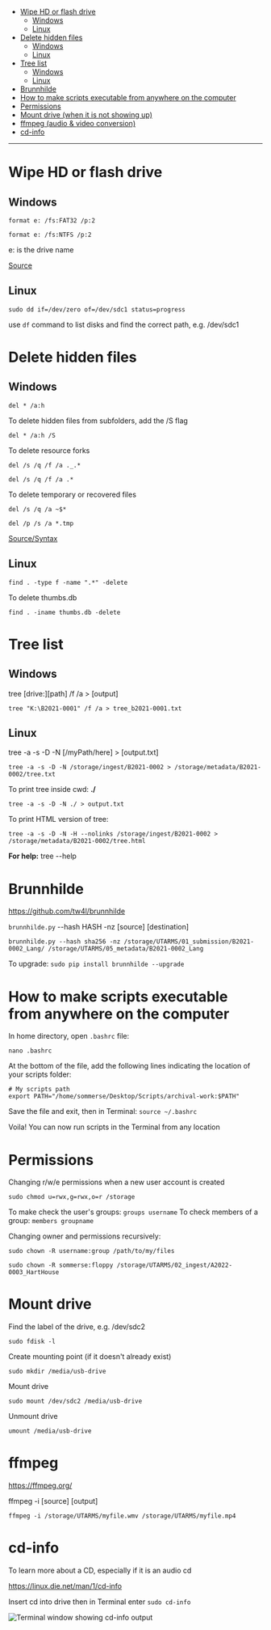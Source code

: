 - [Wipe HD or flash drive](#wipe-hd-or-flash-drive)
  * [Windows](#windows)
  * [Linux](#linux)
- [Delete hidden files](#delete-hidden-files)
  * [Windows](#windows-1)
  * [Linux](#linux-2)
- [Tree list](#tree-list)
  * [Windows](#windows-2)
  * [Linux](#linux-2)
- [Brunnhilde](#brunnhilde)
- [How to make scripts executable from anywhere on the computer](#how-to-make-scripts-executable-from-anywhere-on-the-computer)
- [Permissions](#permissions)
- [Mount drive (when it is not showing up)](#mount-drive)
- [ffmpeg (audio & video conversion)](#ffmpeg)
- [cd-info](#cd-info)
---

# Wipe HD or flash drive 
## Windows

``` format e: /fs:FAT32 /p:2 ```

``` format e: /fs:NTFS /p:2 ```

e: is the drive name

[Source](https://www.lifewire.com/use-the-format-command-to-write-zeros-to-a-hard-drive-2626162)

## Linux

```sudo dd if=/dev/zero of=/dev/sdc1 status=progress```

use `df` command to list disks and find the correct path, e.g. /dev/sdc1

# Delete hidden files
## Windows

``` del * /a:h ```

To delete hidden files from subfolders, add the /S flag

``` del * /a:h /S ```

To delete resource forks

``` del /s /q /f /a ._.* ```

``` del /s /q /f /a .* ```

To delete temporary or recovered files

``` del /s /q /a ~$* ```

``` del /p /s /a *.tmp ```

[Source/Syntax](https://docs.microsoft.com/en-us/windows-server/administration/windows-commands/del)


## Linux
``` find . -type f -name ".*" -delete ```

To delete thumbs.db

``` find . -iname thumbs.db -delete ```

# Tree list
## Windows

tree [drive:\][path] /f /a > [output]

``` tree "K:\B2021-0001" /f /a > tree_b2021-0001.txt ```

## Linux
tree -a -s -D -N [/myPath/here] > [output.txt]

``` tree -a -s -D -N /storage/ingest/B2021-0002 > /storage/metadata/B2021-0002/tree.txt ```

To print tree inside cwd: **./**

```tree -a -s -D -N ./ > output.txt```

To print HTML version of tree:

```tree -a -s -D -N -H --nolinks /storage/ingest/B2021-0002 > /storage/metadata/B2021-0002/tree.html```

**For help:** tree --help

# Brunnhilde
https://github.com/tw4l/brunnhilde

`brunnhilde.py` --hash HASH -nz [source] [destination]

``` brunnhilde.py --hash sha256 -nz /storage/UTARMS/01_submission/B2021-0002_Lang/ /storage/UTARMS/05_metadata/B2021-0002_Lang ```

To upgrade:
``` sudo pip install brunnhilde --upgrade ```

# How to make scripts executable from anywhere on the computer

In home directory, open `.bashrc` file:

```nano .bashrc```

At the bottom of the file, add the following lines indicating the location of your scripts folder:

```
# My scripts path
export PATH="/home/sommerse/Desktop/Scripts/archival-work:$PATH"
```

Save the file and exit, then in Terminal:
``` source ~/.bashrc ```

Voila! You can now run scripts in the Terminal from any location

# Permissions
Changing r/w/e permissions when a new user account is created

```sudo chmod u=rwx,g=rwx,o=r /storage```

To make check the user's groups: ```groups username```
To check members of a group: ```members groupname```

Changing owner and permissions recursively:

```sudo chown -R username:group /path/to/my/files```

```sudo chown -R sommerse:floppy /storage/UTARMS/02_ingest/A2022-0003_HartHouse```
# Mount drive
Find the label of the drive, e.g. /dev/sdc2

```sudo fdisk -l```

Create mounting point (if it doesn't already exist)

```sudo mkdir /media/usb-drive```

Mount drive

```sudo mount /dev/sdc2 /media/usb-drive```

Unmount drive

```umount /media/usb-drive```

# ffmpeg
https://ffmpeg.org/

ffmpeg -i [source] [output]

```ffmpeg -i /storage/UTARMS/myfile.wmv /storage/UTARMS/myfile.mp4```

# cd-info
To learn more about a CD, especially if it is an audio cd

https://linux.die.net/man/1/cd-info

Insert cd into drive then in Terminal enter ```sudo cd-info```

![Terminal window showing cd-info output](/screenshots/screenshot_cd-info.png)